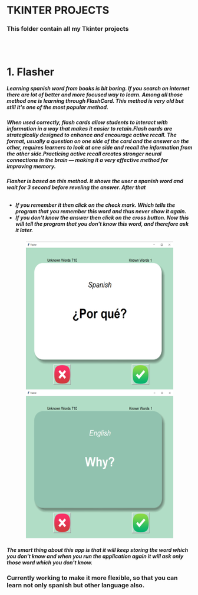 # TKINTER PROJECTS
<h3>This folder contain all my Tkinter projects</h3>
<br />
<br />
<h1>1. Flasher</h1>
<h5>Learning spanish word from books is bit boring. If you search on internet there are lot of better and more focused
way to learn. Among all those method one is learning through FlashCard. This method is very old but still it's one of
the most popular method.</h5>
<h5>When used correctly, flash cards allow students to interact with information in a way that makes it easier to 
retain.Flash cards are strategically designed to enhance and encourage active recall. The format, usually a question on one 
side of the card and the answer on the other, requires learners to look at one side and recall the information from 
the other side.Practicing active recall creates stronger neural connections in the brain — making it a very effective 
method for improving memory.</h5>

<h5>Flasher is based on this method. It shows the user a spanish word and wait for 3 second before reveling the answer.
After that
<br />
<br />

- If you remember it then click on the check mark. Which tells the program that you remember this word and thus never 
show it again.
- If you don't know the answer then click on the cross button. Now this will tell the program that you don't know this 
word, and therefore ask it later.</h5>

<p align = center>
<img src="Images_For_Readme/Flasher_Front_Card.png" height = 400 width = 400>
<img src="Images_For_Readme/Flasher_Back_Card.png" height = 400 width = 400>
</p>

<h5>The smart thing about this app is that it will keep storing the word which you don't know and when you run the 
application again it will ask only those word which you don't know.</h5>

<h3>Currently working to make it more flexible, so that you can learn not only spanish but other language also.</h3>